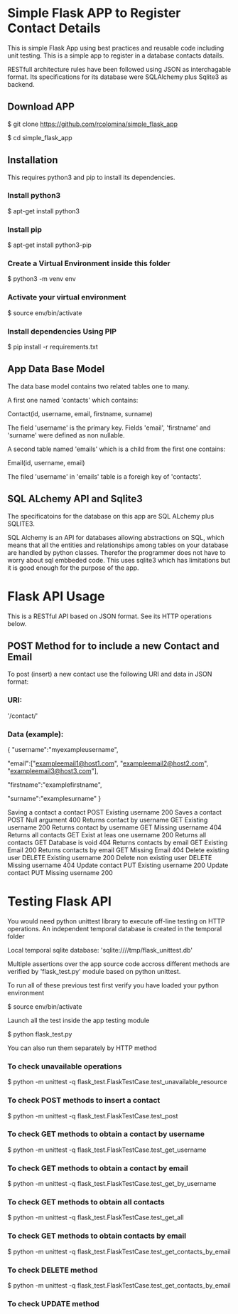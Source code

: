 # Simple Flask APP to Register Contact Details

This is simple Flask App using best practices and reusable code including unit testing. This is a simple app to register in a database contacts datails.

RESTfull architecture rules have been followed using JSON as interchagable format. Its specifications for its database were SQLAlchemy plus Sqlite3 as backend. 

## Download APP

$ git clone https://github.com/rcolomina/simple_flask_app

$ cd simple_flask_app

## Installation

This requires python3 and pip to install its dependencies.

### Install python3

$ apt-get install python3

### Install pip

$ apt-get install python3-pip

### Create a Virtual Environment inside this folder

$ python3 -m venv env

### Activate your virtual environment

$ source env/bin/activate

### Install dependencies Using PIP

$ pip install -r requirements.txt


## App Data Base Model

The data base model contains two related tables one to many.

A first one named 'contacts' which contains:

Contact(id, username, email, firstname, surname)

The field 'username' is the primary key. Fields 'email', 'firstname' and 'surname' were defined as non nullable.

A second table named 'emails' which is a child from the first one contains:

Email(id, username, email)

The filed 'username' in 'emails' table is a foreigh key of 'contacts'.

## SQL ALchemy API and Sqlite3

The specificatoins for the database on this app are SQL ALchemy plus SQLITE3.

SQL Alchemy is an API for databases allowing abstractions on SQL, which means that all the entities and relationships among tables on your database are handled by python classes. Therefor the programmer does not have to worry about sql embbeded code. This uses sqlite3 which has limitations but it is good enough for the purpose of the app.

# Flask API Usage

This is a RESTful API based on JSON format. See its HTTP operations below.

## POST Method for to include a new Contact and Email

To post (insert) a new contact use the following URI and data in JSON format:

### URI:

'/contact/'

### Data (example):

{
"username":"myexampleusername",

"email":["exampleemail1@host1.com",
         "exampleemail2@host2.com",
         "exampleemail3@host3.com"],

"firstname":"examplefirstname",

"surname":"examplesurname"
}



Saving a contact a contact                    POST         Existing  username             200
   Saves a contact                    POST         Null      argument             400 
   Returns contact by username        GET          Existing  username             200
   Returns contact by username        GET          Missing   username             404
   Returns all contacts               GET          Exist at leas one username     200
   Returns all contacts               GET          Database is void               404
   Returns contacts by email          GET          Existing Email                 200
   Returns contacts by email          GET          Missing  Email                 404
   Delete existing user               DELETE       Existing username              200
   Delete non existing user           DELETE       Missing  username              404
   Update contact                     PUT          Existing username              200
   Update contact                     PUT          Missing  username              200


# Testing Flask API

You would need python unittest library to execute off-line testing on HTTP operations. An independent temporal database is created in the temporal folder

Local temporal sqlite database: 'sqlite:////tmp/flask_unittest.db'

Multiple assertions over the app source code accross different methods are verified by 'flask_test.py' module based on python unittest.

To run all of these previous test first verify you have loaded your python environment

$ source env/bin/activate

Launch all the test inside the app testing module

$ python flask_test.py

You can also run them separately by HTTP method

### To check unavailable operations

$ python -m unittest -q flask_test.FlaskTestCase.test_unavailable_resource

### To check POST methods to insert a contact

$ python -m unittest -q flask_test.FlaskTestCase.test_post

### To check GET methods to obtain a contact by username

$ python -m unittest -q flask_test.FlaskTestCase.test_get_username

### To check GET methods to obtain a contact by email

$ python -m unittest -q flask_test.FlaskTestCase.test_get_by_username

### To check GET methods to obtain all contacts

$ python -m unittest -q flask_test.FlaskTestCase.test_get_all

### To check GET methods to obtain contacts by email

$ python -m unittest -q flask_test.FlaskTestCase.test_get_contacts_by_email

### To check DELETE method 

$ python -m unittest -q flask_test.FlaskTestCase.test_get_contacts_by_email


### To check UPDATE method